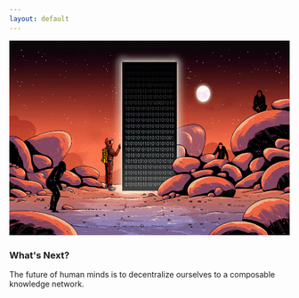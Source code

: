 ```yaml
---
layout: default
---
```


<img src="images/gax.gif" alt="sample image" width="600" height="350">

### What's Next?

The future of human minds is to decentralize ourselves to a composable knowledge network.










